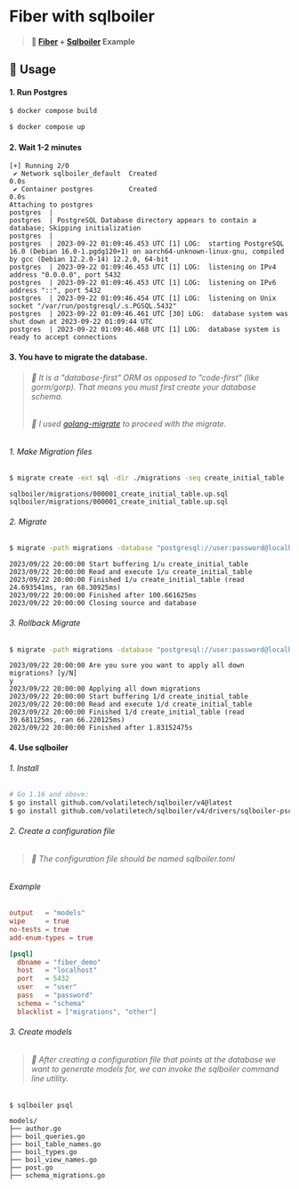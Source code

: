 # Fiber with sqlboiler

> #### 🎯 [Fiber](https://github.com/gofiber/fiber) + [Sqlboiler](https://github.com/volatiletech/sqlboiler) Example

## 👀 Usage
#### 1. Run Postgres
```bash
$ docker compose build
```
```bash
$ docker compose up
```
#### 2. Wait 1-2 minutes
```console
[+] Running 2/0
 ✔ Network sqlboiler_default  Created                                                                                0.0s
 ✔ Container postgres         Created                                                                                0.0s
Attaching to postgres
postgres  |
postgres  | PostgreSQL Database directory appears to contain a database; Skipping initialization
postgres  |
postgres  | 2023-09-22 01:09:46.453 UTC [1] LOG:  starting PostgreSQL 16.0 (Debian 16.0-1.pgdg120+1) on aarch64-unknown-linux-gnu, compiled by gcc (Debian 12.2.0-14) 12.2.0, 64-bit
postgres  | 2023-09-22 01:09:46.453 UTC [1] LOG:  listening on IPv4 address "0.0.0.0", port 5432
postgres  | 2023-09-22 01:09:46.453 UTC [1] LOG:  listening on IPv6 address "::", port 5432
postgres  | 2023-09-22 01:09:46.454 UTC [1] LOG:  listening on Unix socket "/var/run/postgresql/.s.PGSQL.5432"
postgres  | 2023-09-22 01:09:46.461 UTC [30] LOG:  database system was shut down at 2023-09-22 01:09:44 UTC
postgres  | 2023-09-22 01:09:46.468 UTC [1] LOG:  database system is ready to accept connections
```
#### 3. You have to migrate the database.
> ###### 🎯 It is a "database-first" ORM as opposed to "code-first" (like gorm/gorp). That means you must first create your database schema.
> ###### 🎯 I used [golang-migrate](https://github.com/golang-migrate/migrate) to proceed with the migrate.
###### 1. Make Migration files
```bash
$ migrate create -ext sql -dir ./migrations -seq create_initial_table
```
```console
sqlboiler/migrations/000001_create_initial_table.up.sql
sqlboiler/migrations/000001_create_initial_table.up.sql
```
###### 2. Migrate
```bash
$ migrate -path migrations -database "postgresql://user:password@localhost:5432/fiber_demo?sslmode=disable" -verbose up
```
```console
2023/09/22 20:00:00 Start buffering 1/u create_initial_table
2023/09/22 20:00:00 Read and execute 1/u create_initial_table
2023/09/22 20:00:00 Finished 1/u create_initial_table (read 24.693541ms, ran 68.30925ms)
2023/09/22 20:00:00 Finished after 100.661625ms
2023/09/22 20:00:00 Closing source and database
```
###### 3. Rollback Migrate
```bash
$ migrate -path migrations -database "postgresql://user:password@localhost:5432/fiber_demo?sslmode=disable" -verbose down
```
```console
2023/09/22 20:00:00 Are you sure you want to apply all down migrations? [y/N]
y
2023/09/22 20:00:00 Applying all down migrations
2023/09/22 20:00:00 Start buffering 1/d create_initial_table
2023/09/22 20:00:00 Read and execute 1/d create_initial_table
2023/09/22 20:00:00 Finished 1/d create_initial_table (read 39.681125ms, ran 66.220125ms)
2023/09/22 20:00:00 Finished after 1.83152475s
```
#### 4. Use sqlboiler
###### 1. Install
```bash
# Go 1.16 and above:
$ go install github.com/volatiletech/sqlboiler/v4@latest
$ go install github.com/volatiletech/sqlboiler/v4/drivers/sqlboiler-psql@latest
```
###### 2. Create a configuration file
> ###### 🎯 The configuration file should be named sqlboiler.toml
###### Example
```toml
output   = "models"
wipe     = true
no-tests = true
add-enum-types = true

[psql]
  dbname = "fiber_demo"
  host   = "localhost"
  port   = 5432
  user   = "user"
  pass   = "password"
  schema = "schema"
  blacklist = ["migrations", "other"]
```
###### 3. Create models
> ###### 🎯 After creating a configuration file that points at the database we want to generate models for, we can invoke the sqlboiler command line utility.
```bash
$ sqlboiler psql
```
```text
models/
├── author.go
├── boil_queries.go
├── boil_table_names.go
├── boil_types.go
├── boil_view_names.go
├── post.go
├── schema_migrations.go
```
